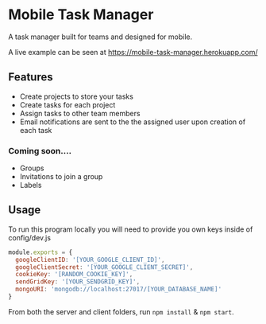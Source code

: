 # Mobile Task Manager
A task manager built for teams and designed for mobile.

A live example can be seen at https://mobile-task-manager.herokuapp.com/

## Features
* Create projects to store your tasks 
* Create tasks for each project
* Assign tasks to other team members
* Email notifications are sent to the the assigned user upon creation of each task

### Coming soon....
* Groups
* Invitations to join a group
* Labels

## Usage
To run this program locally you will need to provide you own keys inside of config/dev.js
```javascript
module.exports = {
  googleClientID: '[YOUR_GOOGLE_CLIENT_ID]',
  googleClientSecret: '[YOUR_GOOGLE_CLIENT_SECRET]',
  cookieKey: '[RANDOM_COOKIE_KEY]',
  sendGridKey: '[YOUR_SENDGRID_KEY]',
  mongoURI: 'mongodb://localhost:27017/[YOUR_DATABASE_NAME]'
}
```

From both the server and client folders, run ```npm install``` & ```npm start```.

